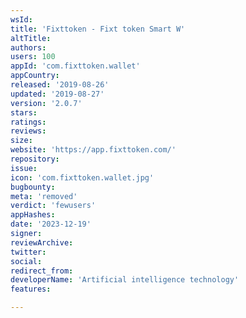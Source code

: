 ```yaml
---
wsId: 
title: 'Fixttoken - Fixt token Smart W'
altTitle: 
authors: 
users: 100
appId: 'com.fixttoken.wallet'
appCountry: 
released: '2019-08-26'
updated: '2019-08-27'
version: '2.0.7'
stars: 
ratings: 
reviews: 
size: 
website: 'https://app.fixttoken.com/'
repository: 
issue: 
icon: 'com.fixttoken.wallet.jpg'
bugbounty: 
meta: 'removed'
verdict: 'fewusers'
appHashes: 
date: '2023-12-19'
signer: 
reviewArchive: 
twitter: 
social: 
redirect_from: 
developerName: 'Artificial intelligence technology'
features: 

---
```


